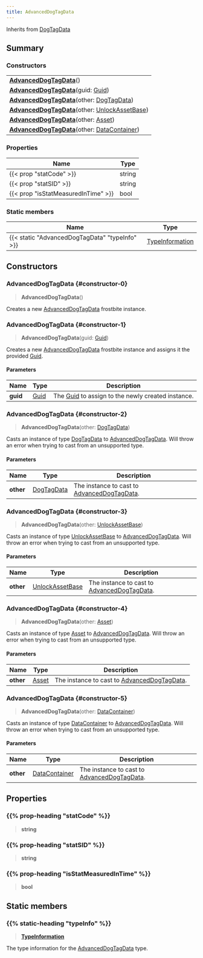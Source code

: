 ```yaml
---
title: AdvancedDogTagData
---
```


Inherits from [DogTagData](/vext/ref/fb/dogtagdata)

## Summary

### Constructors

|  |
| --- |
| **[AdvancedDogTagData](#constructor-0)**() |
| **[AdvancedDogTagData](#constructor-1)**(guid: [Guid](/vext/ref/shared/type/guid)) |
| **[AdvancedDogTagData](#constructor-2)**(other: [DogTagData](/vext/ref/fb/dogtagdata)) |
| **[AdvancedDogTagData](#constructor-3)**(other: [UnlockAssetBase](/vext/ref/fb/unlockassetbase)) |
| **[AdvancedDogTagData](#constructor-4)**(other: [Asset](/vext/ref/fb/asset)) |
| **[AdvancedDogTagData](#constructor-5)**(other: [DataContainer](/vext/ref/shared/type/datacontainer)) |

### Properties

| Name | Type |
| ---- | ---- |
| {{< prop "statCode" >}} | string |
| {{< prop "statSID" >}} | string |
| {{< prop "isStatMeasuredInTime" >}} | bool |

### Static members

| Name | Type |
| ---- | ---- |
| {{< static "AdvancedDogTagData" "typeInfo" >}} | [TypeInformation](/vext/ref/shared/type/typeinformation) |

## Constructors

### AdvancedDogTagData {#constructor-0}

> **AdvancedDogTagData**()

Creates a new [AdvancedDogTagData](/vext/ref/fb/advanceddogtagdata) frostbite instance.

### AdvancedDogTagData {#constructor-1}

> **AdvancedDogTagData**(guid: [Guid](/vext/ref/shared/type/guid))

Creates a new [AdvancedDogTagData](/vext/ref/fb/advanceddogtagdata) frostbite instance and assigns it the provided [Guid](/vext/ref/shared/type/guid).

#### Parameters

| Name | Type | Description |
| ---- | ---- | ----------- |
| **guid** | [Guid](/vext/ref/shared/type/guid) | The [Guid](/vext/ref/shared/type/guid) to assign to the newly created instance. |

### AdvancedDogTagData {#constructor-2}

> **AdvancedDogTagData**(other: [DogTagData](/vext/ref/fb/dogtagdata))

Casts an instance of type [DogTagData](/vext/ref/fb/dogtagdata) to [AdvancedDogTagData](/vext/ref/fb/advanceddogtagdata). Will throw an error when trying to cast from an unsupported type.

#### Parameters

| Name | Type | Description |
| ---- | ---- | ----------- |
| **other** | [DogTagData](/vext/ref/fb/dogtagdata) | The instance to cast to [AdvancedDogTagData](/vext/ref/fb/advanceddogtagdata). |

### AdvancedDogTagData {#constructor-3}

> **AdvancedDogTagData**(other: [UnlockAssetBase](/vext/ref/fb/unlockassetbase))

Casts an instance of type [UnlockAssetBase](/vext/ref/fb/unlockassetbase) to [AdvancedDogTagData](/vext/ref/fb/advanceddogtagdata). Will throw an error when trying to cast from an unsupported type.

#### Parameters

| Name | Type | Description |
| ---- | ---- | ----------- |
| **other** | [UnlockAssetBase](/vext/ref/fb/unlockassetbase) | The instance to cast to [AdvancedDogTagData](/vext/ref/fb/advanceddogtagdata). |

### AdvancedDogTagData {#constructor-4}

> **AdvancedDogTagData**(other: [Asset](/vext/ref/fb/asset))

Casts an instance of type [Asset](/vext/ref/fb/asset) to [AdvancedDogTagData](/vext/ref/fb/advanceddogtagdata). Will throw an error when trying to cast from an unsupported type.

#### Parameters

| Name | Type | Description |
| ---- | ---- | ----------- |
| **other** | [Asset](/vext/ref/fb/asset) | The instance to cast to [AdvancedDogTagData](/vext/ref/fb/advanceddogtagdata). |

### AdvancedDogTagData {#constructor-5}

> **AdvancedDogTagData**(other: [DataContainer](/vext/ref/shared/type/datacontainer))

Casts an instance of type [DataContainer](/vext/ref/shared/type/datacontainer) to [AdvancedDogTagData](/vext/ref/fb/advanceddogtagdata). Will throw an error when trying to cast from an unsupported type.

#### Parameters

| Name | Type | Description |
| ---- | ---- | ----------- |
| **other** | [DataContainer](/vext/ref/shared/type/datacontainer) | The instance to cast to [AdvancedDogTagData](/vext/ref/fb/advanceddogtagdata). |

## Properties

### {{% prop-heading "statCode" %}}

> **string**

### {{% prop-heading "statSID" %}}

> **string**

### {{% prop-heading "isStatMeasuredInTime" %}}

> **bool**

## Static members

### {{% static-heading "typeInfo" %}}

> **[TypeInformation](/vext/ref/shared/type/typeinformation)**

The type information for the [AdvancedDogTagData](/vext/ref/fb/advanceddogtagdata) type.

